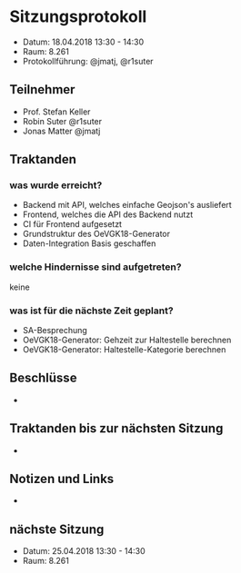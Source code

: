 # Sitzungsprotokoll

* Datum: 18.04.2018 13:30 - 14:30
* Raum: 8.261
* Protokollführung: @jmatj, @r1suter

## Teilnehmer

* Prof. Stefan Keller
* Robin Suter @r1suter
* Jonas Matter @jmatj

## Traktanden

### was wurde erreicht?

* Backend mit API, welches einfache Geojson's ausliefert
* Frontend, welches die API des Backend nutzt
* CI für Frontend aufgesetzt
* Grundstruktur des OeVGK18-Generator
* Daten-Integration Basis geschaffen

### welche Hindernisse sind aufgetreten?

keine

### was ist für die nächste Zeit geplant?

* SA-Besprechung
* OeVGK18-Generator: Gehzeit zur Haltestelle berechnen
* OeVGK18-Generator: Haltestelle-Kategorie berechnen


## Beschlüsse

* 

## Traktanden bis zur nächsten Sitzung

* 

## Notizen und Links

* 

## nächste Sitzung

* Datum: 25.04.2018 13:30 - 14:30
* Raum: 8.261
